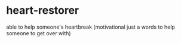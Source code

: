 # heart-restorer
able to help someone's heartbreak (motivational just a words to help someone to get over with) 
